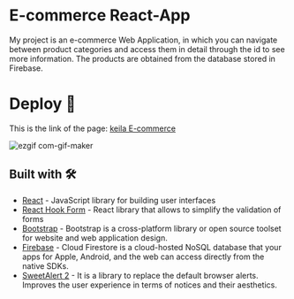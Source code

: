 # E-commerce React-App
My project is an e-commerce Web Application, in which you can navigate between product categories and access them in detail through the id to see more information. The products are obtained from the database stored in Firebase.

# Deploy 🚀
This is the link of the page: [keila E-commerce](https://master--keila-ecommerce.netlify.app/)

![ezgif com-gif-maker](https://user-images.githubusercontent.com/80780700/182989327-3500e8b4-df47-453e-a527-d68af9f338c3.gif)


## Built with 🛠️

- [React](https://es.reactjs.org/) - JavaScript library for building user interfaces
- [React Hook Form](https://react-hook-form.com/) - React library that allows to simplify the validation of forms
- [Bootstrap](https://getbootstrap.com/) - Bootstrap is a cross-platform library or open source toolset for website and web application design.
- [Firebase](https://firebase.google.com/?hl=es) - Cloud Firestore is a cloud-hosted NoSQL database that your apps for Apple, Android, and the web can access directly from the native SDKs.
- [SweetAlert 2](https://sweetalert2.github.io/) - It is a library to replace the default browser alerts. Improves the user experience in terms of notices and their aesthetics.
